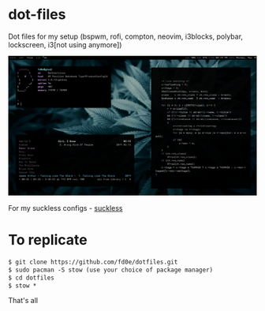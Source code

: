 # dot-files
Dot files for my setup (bspwm, rofi, compton, neovim, i3blocks, polybar, lockscreen, i3[not using anymore])

![alt text](gent.png)

For my suckless configs - [suckless](https://github.com/fd0e/suckless)

# To replicate
```shell
$ git clone https://github.com/fd0e/dotfiles.git
$ sudo pacman -S stow (use your choice of package manager)
$ cd dotfiles
$ stow *
```
That's all
